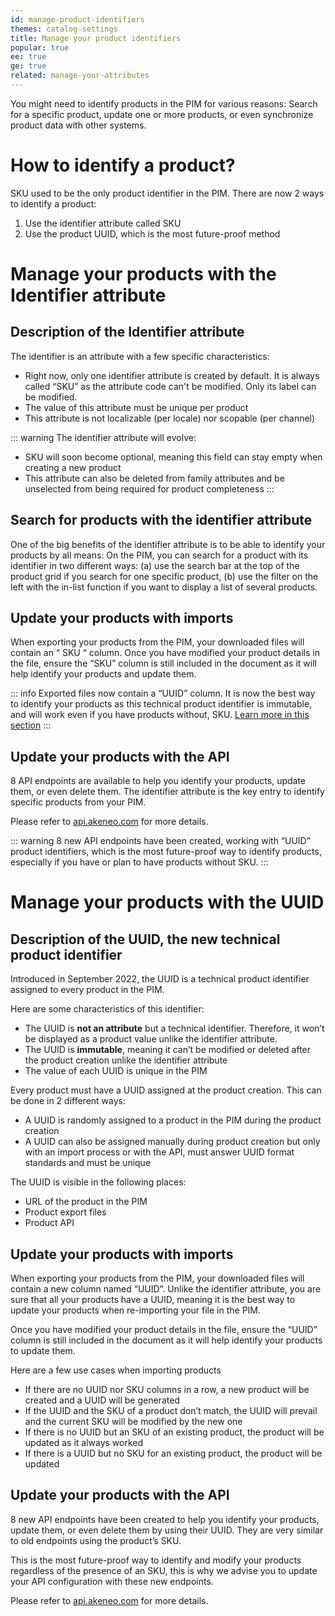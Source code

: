 ```yaml
---
id: manage-product-identifiers
themes: catalog-settings
title: Manage your product identifiers
popular: true
ee: true
ge: true
related: manage-your-attributes
---
```


You might need to identify products in the PIM for various reasons: Search for a specific product, update one or more products, or even synchronize product data with other systems.

# How to identify a product?

SKU used to be the only product identifier in the PIM.
There are now 2 ways to identify a product:
1. Use the identifier attribute called SKU
1. Use the product UUID, which is the most future-proof method

# Manage your products with the Identifier attribute

## Description of the Identifier attribute

The identifier is an attribute with a few specific characteristics:
- Right now, only one identifier attribute is created by default. It is always called “SKU” as the attribute code can't be modified. Only its label can be modified.
- The value of this attribute must be unique per product
- This attribute is not localizable (per locale) nor scopable (per channel)

::: warning
The identifier attribute will evolve:
- SKU will soon become optional, meaning this field can stay empty when creating a new product
- This attribute can also be deleted from family attributes and be unselected from being required for product completeness
:::

## Search for products with the identifier attribute

One of the big benefits of the identifier attribute is to be able to identify your products by all means:
On the PIM, you can search for a product with its identifier in two different ways: (a) use the search bar at the top of the product grid if you search for one specific product, (b) use the filter on the left with the in-list function if you want to display a list of several products.

## Update your products with imports

When exporting your products from the PIM, your downloaded files will contain an “ SKU “ column.
Once you have modified your product details in the file, ensure the “SKU” column is still included in the document as it will help identify your products and update them.

::: info
Exported files now contain a “UUID” column. It is now the best way to identify your products as this technical product identifier is immutable, and will work even if you have products without, SKU. [Learn more in this section](manage-product-identifiers.html#manage-your-products-with-the-uuid)
:::

## Update your products with the API

8 API endpoints are available to help you identify your products, update them, or even delete them. The identifier attribute is the key entry to identify specific products from your PIM.

Please refer to [api.akeneo.com](https://api.akeneo.com/) for more details.

::: warning
8 new API endpoints have been created, working with “UUID” product identifiers, which is the most future-proof way to identify products, especially if you have or plan to have products without SKU.
:::

# Manage your products with the UUID

## Description of the UUID, the new technical product identifier

Introduced in September 2022, the UUID is a technical product identifier assigned to every product in the PIM.

Here are some characteristics of this identifier:
- The UUID is **not an attribute** but a technical identifier. Therefore, it won’t be displayed as a product value unlike the identifier attribute.
- The UUID is **immutable**, meaning it can’t be modified or deleted after the product creation unlike the identifier attribute
- The value of each UUID is unique in the PIM

Every product must have a UUID assigned at the product creation. This can be done in 2 different ways:
- A UUID is randomly assigned to a product in the PIM during the product creation
- A UUID can also be assigned manually during product creation but only with an import process or with the API, must answer UUID format standards and must be unique

The UUID is visible in the following places:
- URL of the product in the PIM
- Product export files
- Product API

## Update your products with imports

When exporting your products from the PIM, your downloaded files will contain a new column named “UUID”. Unlike the identifier attribute, you are sure that all your products have a UUID, meaning it is the best way to update your products when re-importing your file in the PIM.

Once you have modified your product details in the file, ensure the “UUID” column is still included in the document as it will help identify your products to update them.

Here are a few use cases when importing products
- If there are no UUID nor SKU columns in a row, a new product will be created and a UUID will be generated
- If the UUID and the SKU of a product don’t match, the UUID will prevail and the current SKU will be modified by the new one
- If there is no UUID but an SKU of an existing product, the product will be updated as it always worked
- If there is a UUID but no SKU for an existing product, the product will be updated

## Update your products with the API

8 new API endpoints have been created to help you identify your products, update them, or even delete them by using their UUID. They are very similar to old endpoints using the product’s SKU.

This is the most future-proof way to identify and modify your products regardless of the presence of an SKU, this is why we advise you to update your API configuration with these new endpoints.

Please refer to [api.akeneo.com](https://api.akeneo.com/) for more details.
